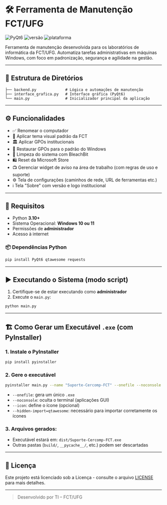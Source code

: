 # 🛠️ Ferramenta de Manutenção FCT/UFG

![PyQt6](https://img.shields.io/badge/framework-PyQt6-blue)
![versão](https://img.shields.io/badge/versão-2.3-success)
![plataforma](https://img.shields.io/badge/plataforma-Windows-lightgrey)

Ferramenta de manutenção desenvolvida para os laboratórios de informática da FCT/UFG. Automatiza tarefas administrativas em máquinas Windows, com foco em padronização, segurança e agilidade na gestão.

---

## 📁 Estrutura de Diretórios

```
├── backend.py             # Lógica e automações de manutenção
├── interface_grafica.py   # Interface gráfica (PyQt6)
└── main.py                # Inicializador principal da aplicação
```

---

## ⚙️ Funcionalidades

- ✅ Renomear o computador
- 🎨 Aplicar tema visual padrão da FCT
- 🏛️ Aplicar GPOs institucionais
- 🔄 Restaurar GPOs para o padrão do Windows
- 🧼 Limpeza do sistema com BleachBit
- 🛍️ Reset da Microsoft Store
- 📺 Gerenciar widget de aviso na área de trabalho (com regras de uso e suporte)
- ⚙️ Tela de configurações (caminhos de rede, URL de ferramentas etc.)
- ℹ️ Tela "Sobre" com versão e logo institucional

---

## 🐍 Requisitos

- Python **3.10+**
- Sistema Operacional: **Windows 10 ou 11**
- Permissões de **administrador**
- Acesso à internet

### 📦 Dependências Python

```bash
pip install PyQt6 qtawesome requests
```

---

## ▶️ Executando o Sistema (modo script)

1. Certifique-se de estar executando como **administrador**
2. Execute o `main.py`:

```bash
python main.py
```

---

## 🏗️ Como Gerar um Executável `.exe` (com PyInstaller)

### 1. Instale o PyInstaller

```bash
pip install pyinstaller
```

### 2. Gere o executável

```bash
pyinstaller main.py --name "Suporte-Cercomp-FCT" --onefile --noconsole --icon=icone.ico --hidden-import=qtawesome
```

- `--onefile`: gera um único `.exe`
- `--noconsole`: oculta o terminal (aplicações GUI)
- `--icon`: define o ícone (opcional)
- `--hidden-import=qtawesome`: necessário para importar corretamente os ícones

### 3. Arquivos gerados:

- Executável estará em: `dist/Suporte-Cercomp-FCT.exe`
- Outras pastas (`build/`, `__pycache__/`, etc.) podem ser descartadas

---

## 📝 Licença

Este projeto está licenciado sob a Licença  - consulte o arquivo [LICENSE](LICENSE) para mais detalhes.

---

> Desenvolvido por TI – FCT/UFG
